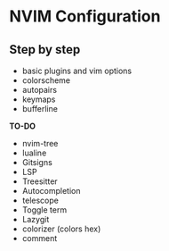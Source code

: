# NVIM Configuration

## Step by step

- basic plugins and vim options
- colorscheme
- autopairs
- keymaps
- bufferline


**TO-DO**
- nvim-tree
- lualine
- Gitsigns
- LSP
- Treesitter
- Autocompletion
- telescope
- Toggle term
- Lazygit
- colorizer (colors hex)
- comment

